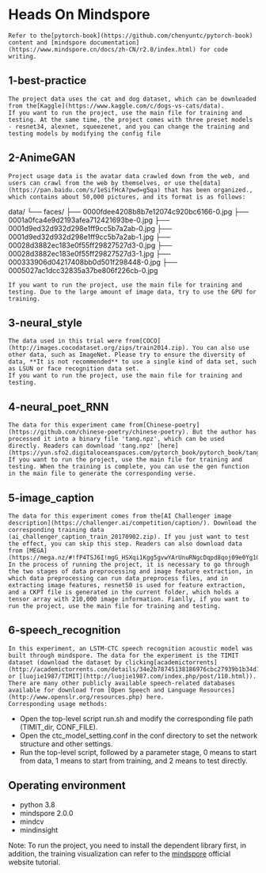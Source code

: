 # Heads On Mindspore
    Refer to the[pytorch-book](https://github.com/chenyuntc/pytorch-book) content and [mindspore documentation](https://www.mindspore.cn/docs/zh-CN/r2.0/index.html) for code writing.

## 1-best-practice
    The project data uses the cat and dog dataset, which can be downloaded from the[Kaggle](https://www.kaggle.com/c/dogs-vs-cats/data).
    If you want to run the project, use the main file for training and testing. At the same time, the project comes with three preset models - resnet34, alexnet, squeezenet, and you can change the training and testing models by modifying the config file

## 2-AnimeGAN
    Project usage data is the avatar data crawled down from the web, and users can crawl from the web by themselves, or use the[data](https://pan.baidu.com/s/1eSifHcA?pwd=g5qa) that has been organized., which contains about 50,000 pictures, and its format is as follows:

data/
└── faces/
    ├── 0000fdee4208b8b7e12074c920bc6166-0.jpg
    ├── 0001a0fca4e9d2193afea712421693be-0.jpg
    ├── 0001d9ed32d932d298e1ff9cc5b7a2ab-0.jpg
    ├── 0001d9ed32d932d298e1ff9cc5b7a2ab-1.jpg
    ├── 00028d3882ec183e0f55ff29827527d3-0.jpg
    ├── 00028d3882ec183e0f55ff29827527d3-1.jpg
    ├── 000333906d04217408bb0d501f298448-0.jpg
    ├── 0005027ac1dcc32835a37be806f226cb-0.jpg

    If you want to run the project, use the main file for training and testing. Due to the large amount of image data, try to use the GPU for training.

## 3-neural_style
    The data used in this trial were from[COCO](http://images.cocodataset.org/zips/train2014.zip). You can also use other data, such as ImageNet. Please try to ensure the diversity of data, **It is not recommended** to use a single kind of data set, such as LSUN or face recognition data set.
    If you want to run the project, use the main file for training and testing.

## 4-neural_poet_RNN
    The data for this experiment came from[Chinese-poetry](https://github.com/chinese-poetry/chinese-poetry). But the author has processed it into a binary file 'tang.npz', which can be used directly. Readers can download 'tang.npz' [here](https://yun.sfo2.digitaloceanspaces.com/pytorch_book/pytorch_book/tang.npz).
    If you want to run the project, use the main file for training and testing. When the training is complete, you can use the gen function in the main file to generate the corresponding verse.

## 5-image_caption
    The data for this experiment comes from the[AI Challenger image description](https://challenger.ai/competition/caption/). Download the corresponding training data (ai_challenger_caption_train_20170902.zip). If you just want to test the effect, you can skip this step. Readers can also download data from [MEGA](https://mega.nz/#!fP4TSJ6I!mgG_HSXqi1Kgg5gvwYArUnuRNgcDqpd8qoj09e0Yg10).
    In the process of running the project, it is necessary to go through the two stages of data preprocessing and image feature extraction, in which data preprocessing can run data_preprocess files, and in extracting image features, resnet50 is used for feature extraction, and a CKPT file is generated in the current folder, which holds a tensor array with 210,000 image information. Fianlly, if you want to run the project, use the main file for training and testing.

## 6-speech_recognition
    In this experiment, an LSTM-CTC speech recognition acoustic model was built through mindspore. The data for the experiment is the TIMIT dataset (download the dataset by clicking[academictorrents](http://academictorrents.com/details/34e2b78745138186976cbc27939b1b34d18bd5b3/tech) or [luojie1987/TIMIT](http://luojie1987.com/index.php/post/110.html)). There are many other publicly available speech-related databases available for download from [Open Speech and Language Resources](http://www.openslr.org/resources.php) here.
    Corresponding usage methods:
* Open the top-level script run.sh and modify the corresponding file path (TIMIT_dir, CONF_FILE).
* Open the ctc_model_setting.conf in the conf directory to set the network structure and other settings.
* Run the top-level script, followed by a parameter stage, 0 means to start from data, 1 means to start from training, and 2 means to test directly.

## Operating environment

* python 3.8
* mindspore 2.0.0
* mindcv
* mindinsight

Note: To run the project, you need to install the dependent library first, in addition, the training visualization can refer to the [mindspore](https://www.mindspore.cn/mindinsight/docs/zh-CN/r2.0/index.html) official website tutorial.
